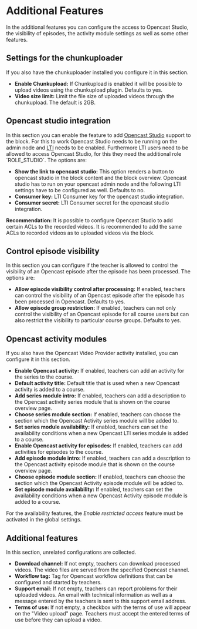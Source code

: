 # Additional Features
In the additional features you can configure the access to Opencast Studio, the visibility of episodes, the activity module settings as well as some other features.

## Settings for the chunkuploader
If you also have the chunkuploader installed you configure it in this section.

* **Enable Chunkupload:** If Chunkupload is enabled it will be possible to upload videos using the chunkupload plugin. Defaults to yes.
* **Video size limit:** Limit the file size of uploaded videos through the chunkupload. The default is 2GB.

## Opencast studio integration
In this section you can enable the feature to add [Opencast Studio](https://docs.opencast.org/develop/admin/#modules/studio/) support to the block. For this to work Opencast Studio needs to be running on the admin node and [LTI](https://docs.opencast.org/develop/admin/#modules/ltimodule/) needs to be enabled. Furthermore LTI users need to be allowed to access Opencast Studio, for this they need the additional role ´ROLE_STUDIO´. The options are:

* **Show the link to opencast studio:** This option renders a button to opencast studio in the block content and the block overview. Opencast studio has to run on your opencast admin node and the following LTI settings have to be configured as well. Defaults to no.
* **Consumer key:** LTI Consumer key for the opencast studio integration.
* **Consumer secret:** LTI Consumer secret for the opencast studio integration.

**Recommendation:** It is possible to configure Opencast Studio to add certain ACLs to the recorded videos. It is recommended to add the same ACLs to recorded videos as to uploaded videos via the block.

## Control episode visibility
In this section you can configure if the teacher is allowed to control the visibility of an Opencast episode after the episode has been processed. The options are:

* **Allow episode visibility control after processing:** If enabled, teachers can control the visibility of an Opencast episode after the episode has been processed in Opencast. Defaults to yes.
* **Allow episode group restriction:** If enabled, teachers can not only control the visibility of an Opencast episode for all course users but can also restrict the visibility to particular course groups. Defaults to yes.

## Opencast activity modules
If you also have the Opencast Video Provider activity installed, you can configure it in this section.

* **Enable Opencast activity:** If enabled, teachers can add an activity for the series to the course.
* **Default activity title:** Default title that is used when a new Opencast activity is added to a course.
* **Add series module intro:** If enabled, teachers can add a description to the Opencast activity series module that is shown on the course overview page.
* **Choose series module section:** If enabled, teachers can choose the section which the Opencast Activity series module will be added to.
* **Set series module availability:** If enabled, teachers can set the availability conditions when a new Opencast LTI series module is added to a course.
* **Enable Opencast activity for episodes:** If enabled, teachers can add activities for episodes to the course.
* **Add episode module intro:** If enabled, teachers can add a description to the Opencast activity episode module that is shown on the course overview page.
* **Choose episode module section:** If enabled, teachers can choose the section which the Opencast Activity episode module will be added to.
* **Set episode module availability:** If enabled, teachers can set the availability conditions when a new Opencast Activity episode module is added to a course.

For the availability features, the *Enable restricted access* feature must be activated in the global settings.

## Additional features
In this section, unrelated configurations are collected.

* **Download channel:** If not empty, teachers can download processed videos. The video files are served from the specified Opencast channel.
* **Workflow tag:** Tag for Opencast workflow definitions that can be configured and started by teachers.
* **Support email:** If not empty, teachers can report problems for their uploaded videos. An email with technical information as well as a message entered by the teachers is sent to this support email address.
* **Terms of use:** If not empty, a checkbox with the terms of use will appear on the "Video upload" page. Teachers must accept the entered terms of use before they can upload a video.